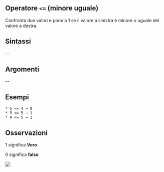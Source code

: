 ## Operatore `<=` (minore uguale)

Confronta due valori e pone a 1 se il valore a sinistra è minore o uguale del valore a destra.

## Sintassi

--

## Argomenti
--
## Esempi
```
* 5 <= 4 → 0
* 5 <= 5 → 1
* 4 <= 5 → 1
```

## Osservazioni

1 significa **Vero**

0 significa **falso**

<img src="/img/operatori/minoreuguale1.png">